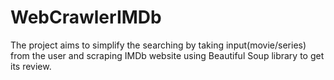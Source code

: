 # WebCrawlerIMDb

The project aims to simplify the searching by taking input(movie/series) from the user and scraping IMDb website using Beautiful Soup library to get its review.

